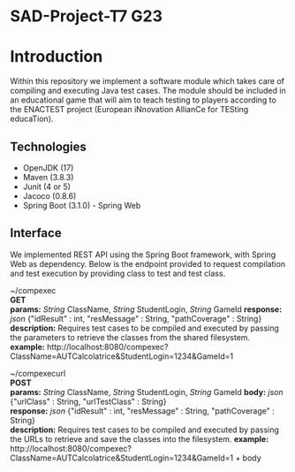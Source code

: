 # SAD-Project-T7 G23

# Introduction

Within this repository we implement a software module which takes care of compiling and executing Java test cases. The module should be included in an educational game that will aim to teach testing to players according to the ENACTEST project (European iNnovation AllianCe for TESting educaTion).

## Technologies

- OpenJDK (17)
- Maven (3.8.3)
- Junit (4 or 5)
- Jacoco (0.8.6)
- Spring Boot (3.1.0) - Spring Web

## Interface

We implemented REST API using the Spring Boot framework, with Spring Web as dependency. Below is the endpoint provided to request compilation and test execution by providing class to test and test class.

~/compexec  
**GET**  
**params:** *String* ClassName, *String* StudentLogin, *String* GameId
**response:** *json* {"idResult" : int, "resMessage" : String, "pathCoverage" : String}  
**description:** Requires test cases to be compiled and executed by passing the parameters to retrieve the classes from the shared filesystem.  
**example:** http://localhost:8080/compexec?ClassName=AUTCalcolatrice&StudentLogin=1234&GameId=1

~/compexecurl  
**POST**  
**params:** *String* ClassName, *String* StudentLogin, *String* GameId
**body:** *json* {"urlClass" : String, "urlTestClass" : String}  
**response:** *json* {"idResult" : int, "resMessage" : String, "pathCoverage" : String}  
**description:** Requires test cases to be compiled and executed by passing the URLs to retrieve and save the classes into the filesystem.
**example:** http://localhost:8080/compexec?ClassName=AUTCalcolatrice&StudentLogin=1234&GameId=1 + body

